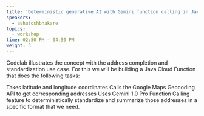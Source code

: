 ```yaml
---
title: 'Deterministic generative AI with Gemini function calling in Java'
speakers:
  - ashutoshbhakare
topics:
  - workshop
time: 02:50 PM – 04:50 PM
weight: 3
---
```


Codelab illustrates the concept with the address completion and standardization use case. For this we will be building a Java Cloud Function that does the following tasks:

Takes latitude and longitude coordinates
Calls the Google Maps Geocoding API to get corresponding addresses
Uses Gemini 1.0 Pro Function Calling feature to deterministically standardize and summarize those addresses in a specific format that we need.

